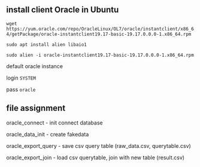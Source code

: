 ## install client Oracle in Ubuntu
`wget https://yum.oracle.com/repo/OracleLinux/OL7/oracle/instantclient/x86_64/getPackage/oracle-instantclient19.17-basic-19.17.0.0.0-1.x86_64.rpm`

`sudo apt install alien libaio1`

`sudo alien -i oracle-instantclient19.17-basic-19.17.0.0.0-1.x86_64.rpm`

default oracle instance

login `SYSTEM`

pass `oracle`

## file assignment

oracle_connect - init connect database

oracle_data_init - create fakedata

oracle_export_query - save csv query table (raw_data.csv, querytable.csv)

oracle_export_join - load csv querytable, join with new table (result.csv)
